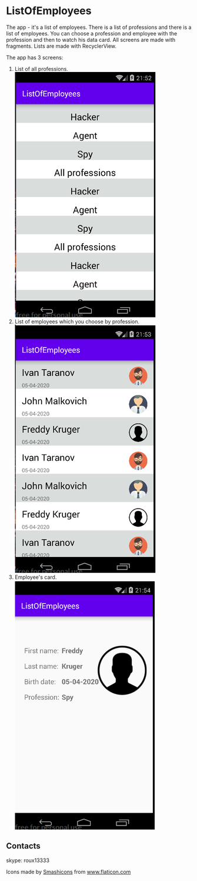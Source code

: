 # ListOfEmployees

The app - it's a list of employees.
There is a list of professions and there is a list of employees.
You can choose a profession and employee with the profession and then to watch his data card.
All screens are made with fragments. Lists are made with RecyclerView.

The app has 3 screens:
1. List of all professions.  
![Image1 of ListOfEmployees](/images/screen1.png)
2. List of employees which you choose by profession.  
![Image2 of ListOfEmployees](/images/screen2.png)
3. Employee's card.  
![Image3 of ListOfEmployees](/images/screen3.png)

## Contacts
skype: roux13333

<div>Icons made by <a href="https://www.flaticon.com/authors/smashicons" title="Smashicons">Smashicons</a> from <a href="https://www.flaticon.com/" title="Flaticon">www.flaticon.com</a></div>
